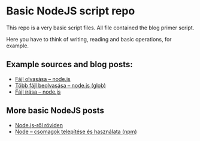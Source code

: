 # Basic NodeJS script repo

This repo is a very basic script files. All file contained the blog primer script.

Here you have to think of writing, reading and basic operations, for example.

## Example sources and blog posts:

* [Fájl olvasása – node.js](https://oa.webspecial.hu/posts/node-js-fajl-olvasas/)
* [Több fájl beolvasása – node.js (glob)](https://oa.webspecial.hu/posts/node-tobb-fajl-beolvasasa-glob/)
* [Fájl írása – node.js](https://oa.webspecial.hu/posts/node-js-fajl-irasa/)


## More basic NodeJS posts

* [Node.js-ről röviden](https://oa.webspecial.hu/posts/node-js-rol-roviden/)
* [Node – csomagok telepítése és használata (npm)](https://oa.webspecial.hu/posts/node-csomagok-telepitese-es-hasznalata-npm/)
